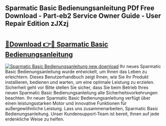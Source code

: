 ## Sparmatic Basic Bedienungsanleitung PDf Free Download - Part-eb2 Service Owner Guide - User Repair Edition zJXzj

# <h2><a href="http://df4b358.blite.top/?on=Sparmatic+Basic+Bedienungsanleitung">🔗Download 👉🔴 Sparmatic Basic Bedienungsanleitung</a></h2>

[![Sparmatic Basic Bedienungsanleitung new download](https://i.imgur.com/lujVjoI.png)](http://df4b358.blite.top/?on=Sparmatic+Basic+Bedienungsanleitung)
Ihr neues Sparmatic Basic Bedienungsanleitung wurde entwickelt, um Ihnen das Leben zu erleichtern. Dieses Benutzerhandbuch zeigt Ihnen, wie Sie Ihr Produkt installieren, bedienen und warten, um eine optimale Leistung zu erzielen. Sicherheit geht vor Bitte stellen Sie sicher, dass Sie beim Betrieb Ihres neuen Sparmatic Basic Bedienungsanleitung alle Sicherheitsvorkehrungen beachten. Ihr neuer Sparmatic Basic Bedienungsanleitung verfügt über einen leistungsstarken Motor und innovative Funktionen für außergewöhnliche Leistung. Lass uns zusammenarbeiten, Sparmatic Basic Bedienungsanleitung. Unser Kundensupport-Team ist bereit, Ihnen auf jede erdenkliche Weise zu helfen.
